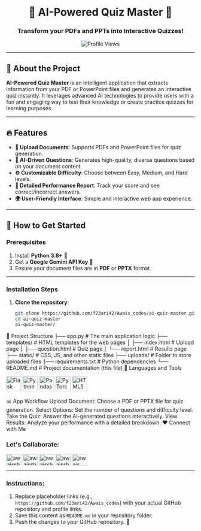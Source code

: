 <h1 align="center">🚀 AI-Powered Quiz Master 🧠</h1>
<h3 align="center">Transform your PDFs and PPTs into Interactive Quizzes!</h3>

<p align="center">
    <img src="https://komarev.com/ghpvc/?username=ai-quiz-master&label=Profile%20views&color=0e75b6&style=flat" alt="Profile Views" />
</p>

---

## 🌟 **About the Project**

**AI-Powered Quiz Master** is an intelligent application that extracts information from your PDF or PowerPoint files and generates an interactive quiz instantly. It leverages advanced AI technologies to provide users with a fun and engaging way to test their knowledge or create practice quizzes for learning purposes.

---

## 🔥 **Features**

- **📄 Upload Documents**: Supports PDFs and PowerPoint files for quiz generation.
- **🤖 AI-Driven Questions**: Generates high-quality, diverse questions based on your document content.
- **⚙️ Customizable Difficulty**: Choose between Easy, Medium, and Hard levels.
- **📝 Detailed Performance Report**: Track your score and see correct/incorrect answers.
- **🌍 User-Friendly Interface**: Simple and interactive web app experience.

---

## 🎯 **How to Get Started**

### Prerequisites

1. Install **Python 3.8+** 🐍
2. Get a **Google Gemini API Key** 🔑
3. Ensure your document files are in **PDF** or **PPTX** format.

---

### Installation Steps

1. **Clone the repository**:
   ```bash
   git clone https://github.com/f23ari42/Awais_codes/ai-quiz-master.git
   cd ai-quiz-master
   ai-quiz-master/
📂 Project Structure
├── app.py                # The main application logic
├── templates/            # HTML templates for the web pages
│   ├── index.html        # Upload page
│   ├── question.html     # Quiz page
│   └── report.html       # Results page
├── static/               # CSS, JS, and other static files
├── uploads/              # Folder to store uploaded files
├── requirements.txt      # Python dependencies
└── README.md             # Project documentation (this file)
🎨 Languages and Tools
<p align="left"> <a href="https://flask.palletsprojects.com/"><img src="https://img.icons8.com/ios-filled/50/000000/flask.png" alt="Flask" width="40" height="40"/></a> <a href="https://www.python.org/"><img src="https://img.icons8.com/color/48/000000/python.png" alt="Python" width="40" height="40"/></a> <a href="https://pandas.pydata.org/"><img src="https://img.icons8.com/color/48/000000/pandas.png" alt="Pandas" width="40" height="40"/></a> <a href="https://pytorch.org/"><img src="https://img.icons8.com/ios-filled/50/000000/pytorch.png" alt="PyTorch" width="40" height="40"/></a> <a href="https://www.w3.org/html/"><img src="https://img.icons8.com/color/48/000000/html-5--v1.png" alt="HTML5" width="40" height="40"/></a> </p>
📊 App Workflow
Upload Document: Choose a PDF or PPTX file for quiz generation.
Select Options: Set the number of questions and difficulty level.
Take the Quiz: Answer the AI-generated questions interactively.
View Results: Analyze your performance with a detailed breakdown.
❤️ Connect with Me
<h3 align="left">Let's Collaborate:</h3> <p align="left"> <a href="https://linkedin.com/in/awaisshaikh3358" target="blank"><img align="center" src="https://raw.githubusercontent.com/rahuldkjain/github-profile-readme-generator/master/src/images/icons/Social/linked-in-alt.svg" alt="awaisshaikh3358" height="30" width="40" /></a> <a href="https://kaggle.com/awaisshaikh" target="blank"><img align="center" src="https://raw.githubusercontent.com/rahuldkjain/github-profile-readme-generator/master/src/images/icons/Social/kaggle.svg" alt="awaisshaikh3358" height="30" width="40" /></a> <a href="https://fb.com/awaisshaikh" target="blank"><img align="center" src="https://raw.githubusercontent.com/rahuldkjain/github-profile-readme-generator/master/src/images/icons/Social/facebook.svg" alt="awaisshaikh3358" height="30" width="40" /></a> <a href="https://instagram.com/awaisshaikh3358" target="blank"><img align="center" src="https://raw.githubusercontent.com/rahuldkjain/github-profile-readme-generator/master/src/images/icons/Social/instagram.svg" alt="awaisshaikh3358" height="30" width="40" /></a> <a href="https://www.leetcode.com/awaisshaikh3358" target="blank"><img align="center" src="https://raw.githubusercontent.com/rahuldkjain/github-profile-readme-generator/master/src/images/icons/Social/leet-code.svg" alt="awais shaikh" height="30" width="40" /></a> </p>

---

### Instructions:
1. Replace placeholder links (e.g., `https://github.com/f23ari42/Awais_codes`) with your actual GitHub repository and profile links.
2. Save this content as `README.md` in your repository folder.
3. Push the changes to your GitHub repository. 🎉

